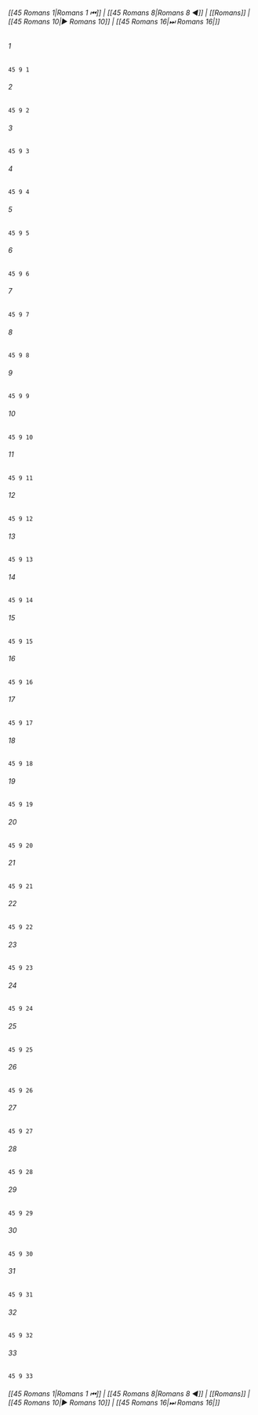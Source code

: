 
###### [[45 Romans 1|Romans 1 ⏮]] | [[45 Romans 8|Romans 8 ◀]] | [[Romans]] | [[45 Romans 10|▶ Romans 10]] | [[45 Romans 16|⏭ Romans 16|]]

###### 1
``` verse
45 9 1 
```
###### 2
``` verse
45 9 2 
```
###### 3
``` verse
45 9 3 
```
###### 4
``` verse
45 9 4 
```
###### 5
``` verse
45 9 5 
```
###### 6
``` verse
45 9 6 
```
###### 7
``` verse
45 9 7 
```
###### 8
``` verse
45 9 8 
```
###### 9
``` verse
45 9 9 
```
###### 10
``` verse
45 9 10 
```
###### 11
``` verse
45 9 11 
```
###### 12
``` verse
45 9 12 
```
###### 13
``` verse
45 9 13 
```
###### 14
``` verse
45 9 14 
```
###### 15
``` verse
45 9 15 
```
###### 16
``` verse
45 9 16 
```
###### 17
``` verse
45 9 17 
```
###### 18
``` verse
45 9 18 
```
###### 19
``` verse
45 9 19 
```
###### 20
``` verse
45 9 20 
```
###### 21
``` verse
45 9 21 
```
###### 22
``` verse
45 9 22 
```
###### 23
``` verse
45 9 23 
```
###### 24
``` verse
45 9 24 
```
###### 25
``` verse
45 9 25 
```
###### 26
``` verse
45 9 26 
```
###### 27
``` verse
45 9 27 
```
###### 28
``` verse
45 9 28 
```
###### 29
``` verse
45 9 29 
```
###### 30
``` verse
45 9 30 
```
###### 31
``` verse
45 9 31 
```
###### 32
``` verse
45 9 32 
```
###### 33
``` verse
45 9 33 
```

###### [[45 Romans 1|Romans 1 ⏮]] | [[45 Romans 8|Romans 8 ◀]] | [[Romans]] | [[45 Romans 10|▶ Romans 10]] | [[45 Romans 16|⏭ Romans 16|]]

